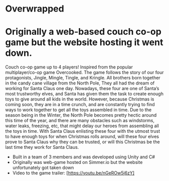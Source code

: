 # Overwrapped
# Originally a web-based couch co-op game but the website hosting it went down.
Couch co-op game up to 4 players! Inspired from the popular multiplayer/co-op game Overcooked.
The game follows the story of our four protagonists, Jingle, Mingle, Tingle, and Kringle. All brothers born together in the candy cane village from the North Pole, They all had the dream of working for Santa Claus one day. Nowadays, these four are one of Santa’s most trustworthy elves, and Santa has given them the task to create enough toys to give around all kids in the world. However, because Christmas is coming soon, they are in a time crunch, and are constantly trying to find ways to work together to get all the toys assembled in time. Due to the season being in the Winter, the North Pole becomes pretty hectic around this time of the year, and there are many obstacles such as windstorms, water leaks, freezing, etc, that might delay our heroes from assembling all the toys in time. With Santa Claus enlisting these four with the utmost trust to have enough toys for when Christmas rolls around, will these four elves prove to Santa Claus why they can be 
trusted, or will this Christmas be the last time they work for Santa Claus.

- Built in a team of 3 members and was developed using Unity and C#
- Originally was web-game hosted on Simmer.io but the website unfortunately got taken down
- Video to the game trailer: [https://youtu.be/nGeROw5j6zY]
